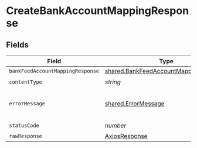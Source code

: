 # CreateBankAccountMappingResponse


## Fields

| Field                                                                                          | Type                                                                                           | Required                                                                                       | Description                                                                                    |
| ---------------------------------------------------------------------------------------------- | ---------------------------------------------------------------------------------------------- | ---------------------------------------------------------------------------------------------- | ---------------------------------------------------------------------------------------------- |
| `bankFeedAccountMappingResponse`                                                               | [shared.BankFeedAccountMappingResponse](../../models/shared/bankfeedaccountmappingresponse.md) | :heavy_minus_sign:                                                                             | Success                                                                                        |
| `contentType`                                                                                  | *string*                                                                                       | :heavy_check_mark:                                                                             | N/A                                                                                            |
| `errorMessage`                                                                                 | [shared.ErrorMessage](../../models/shared/errormessage.md)                                     | :heavy_minus_sign:                                                                             | The request made is not valid.                                                                 |
| `statusCode`                                                                                   | *number*                                                                                       | :heavy_check_mark:                                                                             | N/A                                                                                            |
| `rawResponse`                                                                                  | [AxiosResponse](https://axios-http.com/docs/res_schema)                                        | :heavy_minus_sign:                                                                             | N/A                                                                                            |
